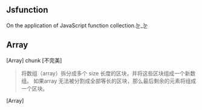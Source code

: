 ## Jsfunction
On the application of JavaScript function collection.눈_눈

## Array

[Array] chunk [不完美]
> 将数组（array）拆分成多个 size 长度的区块，并将这些区块组成一个新数组。 如果array 无法被分割成全部等长的区块，那么最后剩余的元素将组成一个区块。

[Array] 